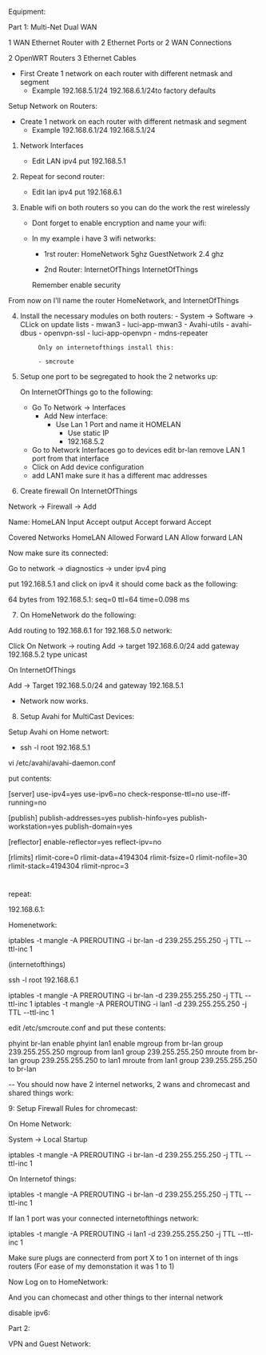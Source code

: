 Equipment:


Part 1: Multi-Net Dual WAN


1 WAN Ethernet Router with 2 Ethernet Ports or 2 WAN Connections

2 OpenWRT Routers
3 Ethernet Cables

- First Create 1 network on each router with different netmask and segment
    - Example
              192.168.5.1/24
              192.168.6.1/24to factory defaults


Setup Network on Routers:

-  Create 1 network on each router with different netmask and segment
    - Example
              192.168.6.1/24
              192.168.5.1/24


1. Network Interfaces 
    - Edit LAN  ipv4
        put 192.168.5.1
    
2. Repeat for second router:
    - Edit lan ipv4
         put 192.168.6.1

3. Enable wifi on both routers so you can do the work the rest wirelessly

    - Dont forget to enable encryption and name your wifi:

    - In my example i have 3 wifi networks:
       - 1rst router: HomeNetwork 5ghz
                      GuestNetwork 2.4 ghz

        - 2nd Router:  InternetOfThings
                       InternetOfThings

        Remember enable security

From now on I'll name the router HomeNetwork, and InternetOfThings


4. Install the necessary modules on both routers:
         - System -> Software -> CLick on update lists
            - mwan3
            - luci-app-mwan3
            - Avahi-utils 
            - avahi-dbus 
            - openvpn-ssl
            - luci-app-openvpn
            - mdns-repeater

            Only on internetofthings install this:

            - smcroute

            
6.  Setup one port to be segregated to hook the 2 networks up:

    On InternetOfThings go to the following:

    - Go To Network -> Interfaces
       - Add New interface: 
         - Use Lan 1 Port and name it HOMELAN
           - Use static IP
           - 192.168.5.2
    - Go to Network Interfaces
      go to devices 
      edit br-lan
      remove LAN 1 port from that interface
    - Click on Add device configuration
    - add LAN1  make sure it has a different mac addresses


7. Create firewall On InternetOfThings

Network -> Firewall -> Add

Name: HomeLAN
Input Accept
output Accept
forward Accept

Covered Networks HomeLAN
Allowed Forward LAN
Allow forward LAN

Now make sure its connected:

Go to network -> diagnostics ->
under ipv4 ping

put 192.168.5.1 and click on ipv4 it should come back as the following:

64 bytes from 192.168.5.1: seq=0 ttl=64 time=0.098 ms

7. On HomeNetwork do the following:

Add routing to 192.168.6.1 for 192.168.5.0 network:

Click On Network -> routing
Add -> target 192.168.6.0/24
add gateway 192.168.5.2 type unicast

On InternetOfThings 

Add -> Target 192.168.5.0/24
and gateway 192.168.5.1


- Network now works.

8. Setup Avahi for MultiCast Devices:

Setup Avahi on Home networt:

- ssh -l root 192.168.5.1

vi /etc/avahi/avahi-daemon.conf

put contents:

[server]
use-ipv4=yes
use-ipv6=no
check-response-ttl=no
use-iff-running=no

[publish]
publish-addresses=yes
publish-hinfo=yes
publish-workstation=yes
publish-domain=yes

[reflector]
enable-reflector=yes
reflect-ipv=no

[rlimits]
rlimit-core=0
rlimit-data=4194304
rlimit-fsize=0
rlimit-nofile=30
rlimit-stack=4194304
rlimit-nproc=3

# 
repeat:

192.168.6.1:

Homenetwork:

iptables -t mangle -A PREROUTING -i br-lan -d 239.255.255.250 -j TTL --ttl-inc 1



(internetofthings)

ssh -l root 192.168.6.1 

iptables -t mangle -A PREROUTING -i br-lan -d 239.255.255.250 -j TTL --ttl-inc 1
iptables -t mangle -A PREROUTING -i lan1  -d 239.255.255.250 -j TTL --ttl-inc 1

edit /etc/smcroute.conf
and put these contents:

phyint br-lan enable
phyint lan1 enable 
mgroup from br-lan group 239.255.255.250
mgroup from lan1 group 239.255.255.250
mroute from br-lan group 239.255.255.250 to lan1
mroute from lan1 group 239.255.255.250 to br-lan



-- You should now have 2 internel networks, 2 wans and chromecast and shared things work:


9: Setup Firewall Rules for chromecast:

On Home Network:

System -> Local Startup

iptables -t mangle -A PREROUTING -i br-lan -d 239.255.255.250 -j TTL --ttl-inc 1


On Internetof things:

iptables -t mangle -A PREROUTING -i br-lan -d 239.255.255.250 -j TTL --ttl-inc 1

If lan 1 port was your connected internetofthings network:

iptables -t mangle -A PREROUTING -i lan1  -d 239.255.255.250 -j TTL --ttl-inc 1


Make sure plugs are connecterd from port X to 1 on internet of th ings routers
(For ease of my demonstation it was 1 to 1)

Now Log on to HomeNetwork:

And you can chomecast and other things to ther internal network

disable ipv6:

Part 2:

VPN and Guest Network:
